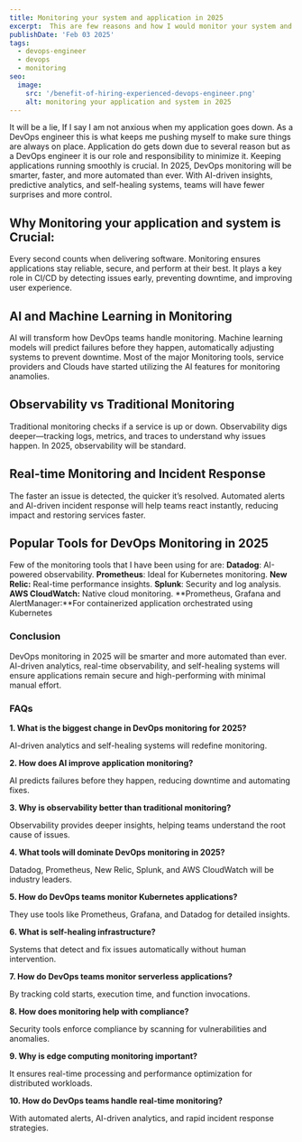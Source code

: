 ```yaml
---
title: Monitoring your system and application in 2025
excerpt:  This are few reasons and how I would monitor your system and application as a DevOps engineer in 2025.
publishDate: 'Feb 03 2025'
tags:
  - devops-engineer
  - devops
  - monitoring
seo:
  image:
    src: '/benefit-of-hiring-experienced-devops-engineer.png'
    alt: monitoring your application and system in 2025
---
```

It will be a lie, If I say I am not anxious when my application goes down. As a DevOps engineer this is what keeps me pushing myself to make sure things are always on place. Application do gets down due to several reason but as a DevOps engineer it is our role and responsibility to minimize it. Keeping applications running smoothly is crucial. In 2025, DevOps monitoring will be smarter, faster, and more automated than ever. With AI-driven insights, predictive analytics, and self-healing systems, teams will have fewer surprises and more control.

## Why Monitoring your application and system is Crucial:
Every second counts when delivering software. Monitoring ensures applications stay reliable, secure, and perform at their best. It plays a key role in CI/CD by detecting issues early, preventing downtime, and improving user experience.

## AI and Machine Learning in Monitoring
AI will transform how DevOps teams handle monitoring. Machine learning models will predict failures before they happen, automatically adjusting systems to prevent downtime. Most of the major Monitoring tools, service providers and Clouds have started utilizing the AI features for monitoring anamolies.

## Observability vs Traditional Monitoring
Traditional monitoring checks if a service is up or down. Observability digs deeper—tracking logs, metrics, and traces to understand why issues happen. In 2025, observability will be standard.

## Real-time Monitoring and Incident Response
The faster an issue is detected, the quicker it’s resolved. Automated alerts and AI-driven incident response will help teams react instantly, reducing impact and restoring services faster.

## Popular Tools for DevOps Monitoring in 2025
Few of the monitoring tools that I have been using for are:
**Datadog**: AI-powered observability.
**Prometheus**: Ideal for Kubernetes monitoring.
**New Relic:** Real-time performance insights.
**Splunk**: Security and log analysis.
**AWS CloudWatch:** Native cloud monitoring.
**Prometheus, Grafana and AlertManager:**For containerized application orchestrated using Kubernetes


### Conclusion
DevOps monitoring in 2025 will be smarter and more automated than ever. AI-driven analytics, real-time observability, and self-healing systems will ensure applications remain secure and high-performing with minimal manual effort.

### FAQs

**1. What is the biggest change in DevOps monitoring for 2025?**

AI-driven analytics and self-healing systems will redefine monitoring.

**2. How does AI improve application monitoring?**

AI predicts failures before they happen, reducing downtime and automating fixes.

**3. Why is observability better than traditional monitoring?**

Observability provides deeper insights, helping teams understand the root cause of issues.

**4. What tools will dominate DevOps monitoring in 2025?**

Datadog, Prometheus, New Relic, Splunk, and AWS CloudWatch will be industry leaders.

**5. How do DevOps teams monitor Kubernetes applications?**

They use tools like Prometheus, Grafana, and Datadog for detailed insights.

**6. What is self-healing infrastructure?**

Systems that detect and fix issues automatically without human intervention.

**7. How do DevOps teams monitor serverless applications?**

By tracking cold starts, execution time, and function invocations.

**8. How does monitoring help with compliance?**

Security tools enforce compliance by scanning for vulnerabilities and anomalies.

**9. Why is edge computing monitoring important?**

It ensures real-time processing and performance optimization for distributed workloads.

**10. How do DevOps teams handle real-time monitoring?**

With automated alerts, AI-driven analytics, and rapid incident response strategies.




